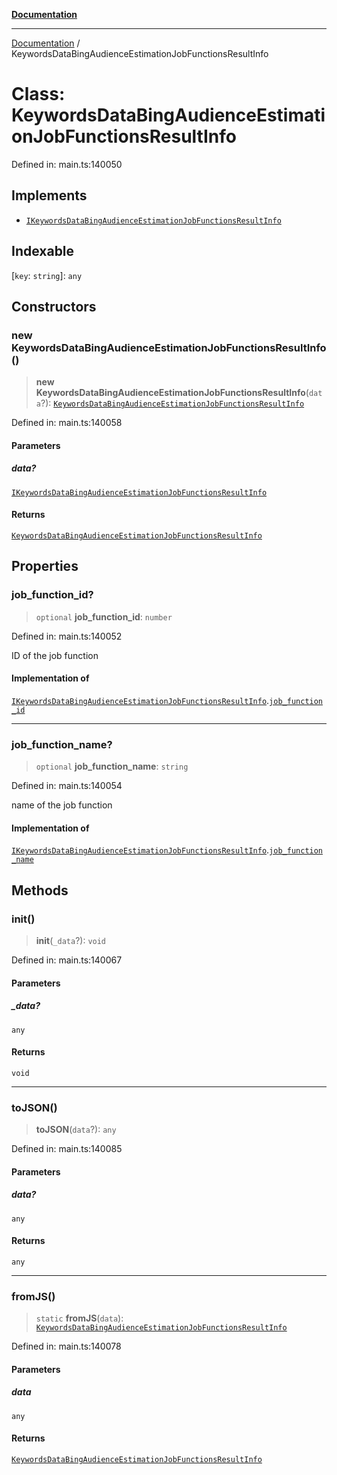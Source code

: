 [**Documentation**](../README.md)

***

[Documentation](../README.md) / KeywordsDataBingAudienceEstimationJobFunctionsResultInfo

# Class: KeywordsDataBingAudienceEstimationJobFunctionsResultInfo

Defined in: main.ts:140050

## Implements

- [`IKeywordsDataBingAudienceEstimationJobFunctionsResultInfo`](../interfaces/IKeywordsDataBingAudienceEstimationJobFunctionsResultInfo.md)

## Indexable

\[`key`: `string`\]: `any`

## Constructors

### new KeywordsDataBingAudienceEstimationJobFunctionsResultInfo()

> **new KeywordsDataBingAudienceEstimationJobFunctionsResultInfo**(`data`?): [`KeywordsDataBingAudienceEstimationJobFunctionsResultInfo`](KeywordsDataBingAudienceEstimationJobFunctionsResultInfo.md)

Defined in: main.ts:140058

#### Parameters

##### data?

[`IKeywordsDataBingAudienceEstimationJobFunctionsResultInfo`](../interfaces/IKeywordsDataBingAudienceEstimationJobFunctionsResultInfo.md)

#### Returns

[`KeywordsDataBingAudienceEstimationJobFunctionsResultInfo`](KeywordsDataBingAudienceEstimationJobFunctionsResultInfo.md)

## Properties

### job\_function\_id?

> `optional` **job\_function\_id**: `number`

Defined in: main.ts:140052

ID of the job function

#### Implementation of

[`IKeywordsDataBingAudienceEstimationJobFunctionsResultInfo`](../interfaces/IKeywordsDataBingAudienceEstimationJobFunctionsResultInfo.md).[`job_function_id`](../interfaces/IKeywordsDataBingAudienceEstimationJobFunctionsResultInfo.md#job_function_id)

***

### job\_function\_name?

> `optional` **job\_function\_name**: `string`

Defined in: main.ts:140054

name of the job function

#### Implementation of

[`IKeywordsDataBingAudienceEstimationJobFunctionsResultInfo`](../interfaces/IKeywordsDataBingAudienceEstimationJobFunctionsResultInfo.md).[`job_function_name`](../interfaces/IKeywordsDataBingAudienceEstimationJobFunctionsResultInfo.md#job_function_name)

## Methods

### init()

> **init**(`_data`?): `void`

Defined in: main.ts:140067

#### Parameters

##### \_data?

`any`

#### Returns

`void`

***

### toJSON()

> **toJSON**(`data`?): `any`

Defined in: main.ts:140085

#### Parameters

##### data?

`any`

#### Returns

`any`

***

### fromJS()

> `static` **fromJS**(`data`): [`KeywordsDataBingAudienceEstimationJobFunctionsResultInfo`](KeywordsDataBingAudienceEstimationJobFunctionsResultInfo.md)

Defined in: main.ts:140078

#### Parameters

##### data

`any`

#### Returns

[`KeywordsDataBingAudienceEstimationJobFunctionsResultInfo`](KeywordsDataBingAudienceEstimationJobFunctionsResultInfo.md)

